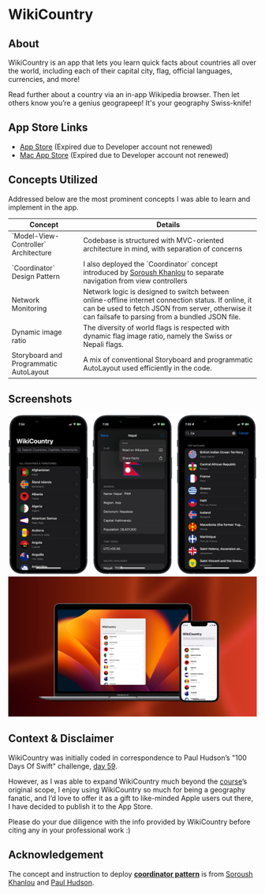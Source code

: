 # WikiCountry
## About
WikiCountry is an app that lets you learn quick facts about countries all over the world, including each of their capital city, flag, official languages, currencies, and more!

Read further about a country via an in-app Wikipedia browser. Then let others know you’re a genius geograpeep! It's your geography Swiss-knife!

## App Store Links
* [App Store](https://apps.apple.com/ca/app/wikicountry/id1570455440) (Expired due to Developer account not renewed)
* [Mac App Store](https://apps.apple.com/ca/app/wikicountry/id1570455440) (Expired due to Developer account not renewed)

## Concepts Utilized
Addressed below are the most prominent concepts I was able to learn and implement in the app.
<table>
	<thead>
		<tr>
			<th>Concept</th>
			<th>Details</th>
		</tr>
	</thead>
	<tbody>
		<tr>
			<td>`Model-View-Controller` Architecture</td>
			<td>Codebase is structured with MVC-oriented architecture in mind, with separation of concerns</td>
		</tr>
		<tr>
			<td>`Coordinator` Design Pattern</td>
			<td>I also deployed the `Coordinator` concept introduced by <a href="https://khanlou.com" target="_blank">Soroush Khanlou</a> to separate navigation from view controllers</td>
		</tr>
		<tr>
			<td>Network Monitoring</td>
			<td>Network logic is designed to switch between online-offline internet connection status. If online, it can be used to fetch JSON from server, otherwise it can failsafe to parsing from a bundled JSON file.</td>
		</tr>
		<tr>
			<td>Dynamic image ratio</td>
			<td>The diversity of world flags is respected with dynamic flag image ratio, namely the Swiss or Nepali flags.</td>
		</tr>
		<tr>
			<td>Storyboard and Programmatic AutoLayout</td>
			<td>A mix of conventional Storyboard and programmatic AutoLayout used efficiently in the code.</td>
		</tr>
	</tbody>
</table>

## Screenshots
![screens](screenshots/screens.png)
![with-mac](screenshots/with-mac.jpg)

## Context & Disclaimer
WikiCountry was initially coded in correspondence to Paul Hudson’s "100 Days Of Swift" challenge, [day 59](https://www.hackingwithswift.com/100/59).

However, as I was able to expand WikiCountry much beyond the [course](https://www.hackingwithswift.com/100/)’s original scope, I enjoy using WikiCountry so much for being a geography fanatic, and I’d love to offer it as a gift to like-minded Apple users out there, I have decided to publish it to the App Store.

Please do your due diligence with the info provided by WikiCountry before citing any in your professional work :)

## Acknowledgement
The concept and instruction to deploy [**coordinator pattern**](https://www.hackingwithswift.com/articles/71/how-to-use-the-coordinator-pattern-in-ios-apps) is from [Soroush Khanlou](https://khanlou.com) and [Paul Hudson](https://twitter.com/twostraws).
